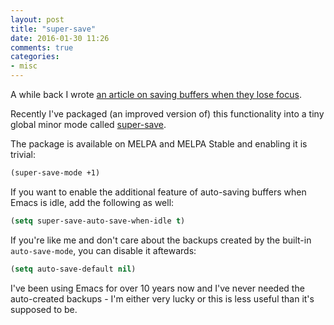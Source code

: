 ```yaml
---
layout: post
title: "super-save"
date: 2016-01-30 11:26
comments: true
categories:
- misc
---
```


A while back I wrote
[an article on saving buffers when they lose focus](http://batsov.com/articles/2012/03/08/emacs-tip-number-5-save-buffers-automatically-on-buffer-or-window-switch/).

Recently I've packaged (an improved version of) this functionality
into a tiny global minor mode called
[super-save](https://github.com/bbatsov/super-save).

The package is available on MELPA and MELPA Stable and enabling it is trivial:

``` cl
(super-save-mode +1)
```

If you want to enable the additional feature of auto-saving buffers
when Emacs is idle, add the following as well:

``` cl
(setq super-save-auto-save-when-idle t)
```

If you're like me and don't care about the backups created by the
built-in `auto-save-mode`, you can disable it aftewards:

``` cl
(setq auto-save-default nil)
```

I've been using Emacs for over 10 years
now and I've never needed the auto-created backups - I'm either very
lucky or this is less useful than it's supposed to be.
